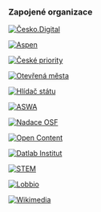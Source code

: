 ### Zapojené organizace

[![Česko.Digital](/sidebar/cesko.digital.png "Česko.Digital")](https://cesko.digital)

[![Aspen](/sidebar/aspen.png "The Aspen Institute")](https://www.aspeninstitutece.org)

[![České priority](/sidebar/ceske-priority.png "České priority")](https://ceskepriority.cz)

[![Otevřená města](/sidebar/otevrena-mesta.png "Otevřená města")](https://otevrenamesta.cz)

[![Hlídač státu](/sidebar/hlidac-statu.png "Hlídač státu")](https://www.hlidacstatu.cz)

[![ASWA](/sidebar/aswa.png "ASWA")](https://aswa.cz)

[![Nadace OSF](/sidebar/nadace-osf.png "Nadace OSF")](https://osf.cz)

[![Open Content](/sidebar/open-content.png "Open Content")](https://www.opencontent.cz)

[![Datlab Institut](/sidebar/datlab.png "Datlab Institut")](https://datlabinstitut.cz)

[![STEM](/sidebar/stem.png "STEM")](https://www.stem.cz)

[![Lobbio](/sidebar/lobbio.png "Lobbio")](https://www.lobbio.cz)

[![Wikimedia](/sidebar/wikimedia.png "Wikimedia")](https://wikimedia.cz/)
